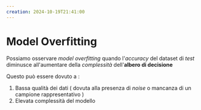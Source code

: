 ```yaml
---
creation: 2024-10-19T21:41:00
---
```

# Model Overfitting

Possiamo osservare *model overfitting* quando l'*accuracy* del dataset di *test* diminusce all'aumentare della *complessità* dell'**albero di decisione**

Questo può essere dovuto a : 
1. Bassa qualità dei dati ( dovuta alla presenza di *noise* o mancanza di un campione rappresentativo )
2. Elevata complessità del modello 


